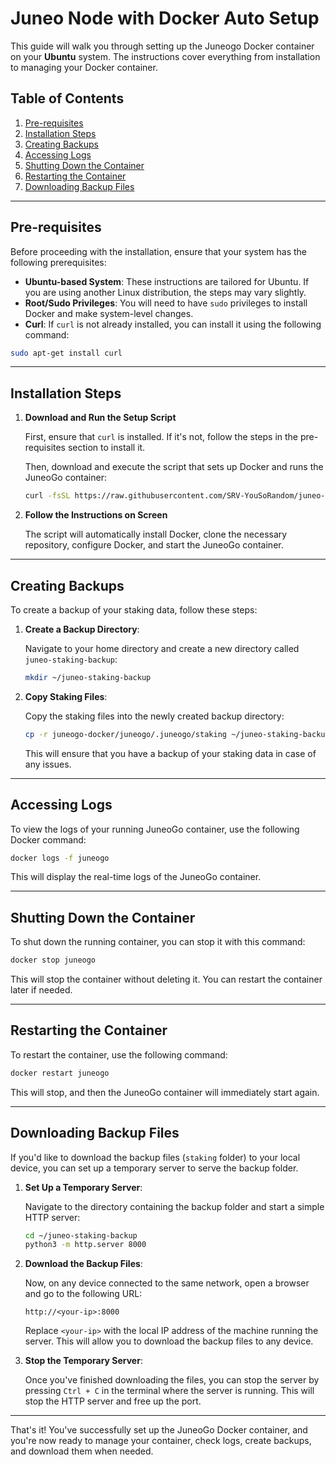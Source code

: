 # Juneo Node with Docker Auto Setup

This guide will walk you through setting up the Juneogo Docker container on your **Ubuntu** system. The instructions cover everything from installation to managing your Docker container.

## Table of Contents

1. [Pre-requisites](#pre-requisites)
2. [Installation Steps](#installation-steps)
3. [Creating Backups](#creating-backups)
4. [Accessing Logs](#accessing-logs)
5. [Shutting Down the Container](#shutting-down-the-container)
6. [Restarting the Container](#restarting-the-container)
7. [Downloading Backup Files](#downloading-backup-files)

---

## Pre-requisites

Before proceeding with the installation, ensure that your system has the following prerequisites:

- **Ubuntu-based System**: These instructions are tailored for Ubuntu. If you are using another Linux distribution, the steps may vary slightly.
- **Root/Sudo Privileges**: You will need to have `sudo` privileges to install Docker and make system-level changes.
- **Curl**: If `curl` is not already installed, you can install it using the following command:

```bash
sudo apt-get install curl
```

---

## Installation Steps

1. **Download and Run the Setup Script**

   First, ensure that `curl` is installed. If it's not, follow the steps in the pre-requisites section to install it.

   Then, download and execute the script that sets up Docker and runs the JuneoGo container:

   ```bash
   curl -fsSL https://raw.githubusercontent.com/SRV-YouSoRandom/juneo-docker-auto/main/mainnet.sh | bash
   ```

2. **Follow the Instructions on Screen**

   The script will automatically install Docker, clone the necessary repository, configure Docker, and start the JuneoGo container.

---

## Creating Backups

To create a backup of your staking data, follow these steps:

1. **Create a Backup Directory**:

   Navigate to your home directory and create a new directory called `juneo-staking-backup`:

   ```bash
   mkdir ~/juneo-staking-backup
   ```

2. **Copy Staking Files**:

   Copy the staking files into the newly created backup directory:

   ```bash
   cp -r juneogo-docker/juneogo/.juneogo/staking ~/juneo-staking-backup
   ```

   This will ensure that you have a backup of your staking data in case of any issues.

---

## Accessing Logs

To view the logs of your running JuneoGo container, use the following Docker command:

```bash
docker logs -f juneogo
```

This will display the real-time logs of the JuneoGo container.

---

## Shutting Down the Container

To shut down the running container, you can stop it with this command:

```bash
docker stop juneogo
```

This will stop the container without deleting it. You can restart the container later if needed.

---

## Restarting the Container

To restart the container, use the following command:

```bash
docker restart juneogo
```

This will stop, and then the JuneoGo container will immediately start again.

---

## Downloading Backup Files

If you'd like to download the backup files (`staking` folder) to your local device, you can set up a temporary server to serve the backup folder.

1. **Set Up a Temporary Server**:

   Navigate to the directory containing the backup folder and start a simple HTTP server:

   ```bash
   cd ~/juneo-staking-backup
   python3 -m http.server 8000
   ```

2. **Download the Backup Files**:

   Now, on any device connected to the same network, open a browser and go to the following URL:

   ```
   http://<your-ip>:8000
   ```

   Replace `<your-ip>` with the local IP address of the machine running the server. This will allow you to download the backup files to any device.

3. **Stop the Temporary Server**:

   Once you've finished downloading the files, you can stop the server by pressing `Ctrl + C` in the terminal where the server is running. This will stop the HTTP server and free up the port.

---

That's it! You've successfully set up the JuneoGo Docker container, and you're now ready to manage your container, check logs, create backups, and download them when needed.
